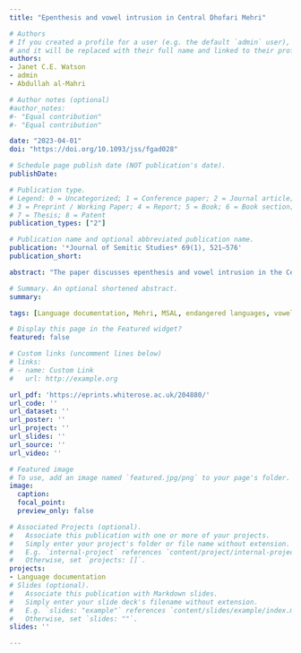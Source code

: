 ```yaml
---
title: "Epenthesis and vowel intrusion in Central Dhofari Mehri"

# Authors
# If you created a profile for a user (e.g. the default `admin` user), write the username (folder name) here 
# and it will be replaced with their full name and linked to their profile.
authors:
- Janet C.E. Watson
- admin
- Abdullah al-Mahri

# Author notes (optional)
#author_notes:
#- "Equal contribution"
#- "Equal contribution"

date: "2023-04-01"
doi: "https://doi.org/10.1093/jss/fgad028"

# Schedule page publish date (NOT publication's date).
publishDate: 

# Publication type.
# Legend: 0 = Uncategorized; 1 = Conference paper; 2 = Journal article;
# 3 = Preprint / Working Paper; 4 = Report; 5 = Book; 6 = Book section;
# 7 = Thesis; 8 = Patent
publication_types: ["2"]

# Publication name and optional abbreviated publication name.
publication: '*Journal of Semitic Studies* 69(1), 521–576'
publication_short:

abstract: "The paper discusses epenthesis and vowel intrusion in the Central Dhofari variety of Mehri, one of six endangered Modern South Arabian languages indigenous to southern Arabia. Mehri is spoken by members of the Mahrah tribe in southern Oman, eastern Yemen, parts of southern and eastern Saudi Arabia and in communities in parts of the Gulf and East Africa. The estimated number of Mehri speakers is between 100,000–180,000. Following Hall (2006), this study distinguishes between two types of inserted vowels: epenthetic vowels, which repair illicit syllable structures, and intrusive vowels, which transition between consonants. The paper examines how the properties of epenthetic and intrusive vowels as proposed by Hall relate to Mehri."

# Summary. An optional shortened abstract.
summary: 

tags: [Language documentation, Mehri, MSAL, endangered languages, vowel epenthesis]

# Display this page in the Featured widget?
featured: false

# Custom links (uncomment lines below)
# links:
# - name: Custom Link
#   url: http://example.org

url_pdf: 'https://eprints.whiterose.ac.uk/204880/'
url_code: ''
url_dataset: ''
url_poster: ''
url_project: ''
url_slides: ''
url_source: ''
url_video: ''

# Featured image
# To use, add an image named `featured.jpg/png` to your page's folder. 
image:
  caption:
  focal_point:
  preview_only: false

# Associated Projects (optional).
#   Associate this publication with one or more of your projects.
#   Simply enter your project's folder or file name without extension.
#   E.g. `internal-project` references `content/project/internal-project/index.md`.
#   Otherwise, set `projects: []`.
projects:
- Language documentation
# Slides (optional).
#   Associate this publication with Markdown slides.
#   Simply enter your slide deck's filename without extension.
#   E.g. `slides: "example"` references `content/slides/example/index.md`.
#   Otherwise, set `slides: ""`.
slides: ''

---
```

